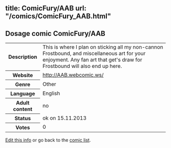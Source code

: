 title: ComicFury/AAB
url: "/comics/ComicFury_AAB.html"
---
Dosage comic ComicFury/AAB
-----------------------------------------

<p id="msg"></p>
<script type="text/javascript">
if (window.location.search === '?edit_info_mail=sent_ok') {
  var elem = document.getElementById("msg");
  elem.innerHTML = 'Edited information sucessfully sent for review, which is usually done daily. Thanks!';
  elem.className = 'ok';
}
</script>
<table class="comicinfo">
<tr>
<th>Description</th><td>This is where I plan on sticking all my non-cannon Frostbound, and miscellaneous art for your enjoyment. Any fan art that get's draw for Frostbound will also end up here.</td>
</tr>
<tr>
<th>Website</th><td><a href="http://AAB.webcomic.ws/">http://AAB.webcomic.ws/</a></td>
</tr>
<tr>
<th>Genre</th><td>Other</td>
</tr>
<tr>
<th>Language</th><td>English</td>
</tr>
<tr>
<th>Adult content</th><td>no</td>
</tr>
<tr>
<th>Status</th><td>ok on 15.11.2013</td>
</tr>
<tr>
<th>Votes</th><td>0</td>
</tr>
</table>

[Edit this info](ComicFury_AAB_edit.html) or go back to the [comic list](../comic-index.html).
